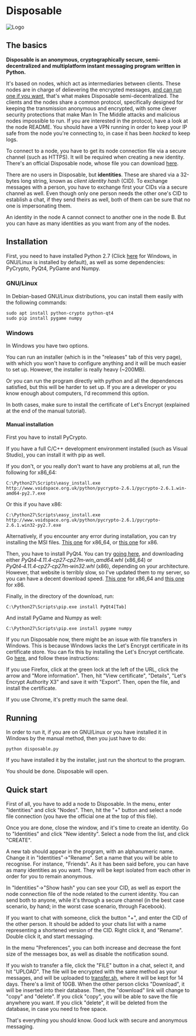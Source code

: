 # Disposable

![Logo](https://git.jlxip.net/jlxip/Disposable-Client/raw/2b131144d2a31c8a72e41fae89f567ebe87855d4/UI/MainImage/256x256.png)

## The basics
**Disposable is an anonymous, cryptographically secure, semi-decentralized and multiplatform instant messaging program written in Python.**

It's based on nodes, which act as intermediaries between clients. These nodes are in charge of delievering the encrypted messages, [and can run one if you want](https://git.jlxip.net/jlxip/Disposable-Node), that's what makes Disposable semi-decentralized. The clients and the nodes share a common protocol, specifically designed for keeping the transmission anonymous and encrypted, with some clever security protections that make Man In The Middle attacks and malicious nodes impossible to run. If you are interested in the protocol, have a look at the node README. You should have a VPN running in order to keep your IP safe from the node you're connecting to, in case it has been _hacked_ to keep logs.

To connect to a node, you have to get its node connection file via a secure channel (such as HTTPS). It will be required when creating a new identity. There's an official Disposable node, whose file you can download [here](https://jlxip.net/node.dat).

There are no users in Disposable, but **identities**. These are shared via a 32-bytes long string, known as _client identity hash_ (CID). To exchange messages with a person, you have to exchange first your CIDs via a secure channel as well. Even though only one person needs the other one's CID to establish a chat, if they send theirs as well, both of them can be sure that no one is impersonating them.

An identity in the node A cannot connect to another one in the node B. But you can have as many identities as you want from any of the nodes.

## Installation
First, you need to have installed Python 2.7 (Click [here](https://www.python.org/downloads/) for Windows, in GNU/Linux is installed by default), as well as some dependencies: PyCrypto, PyQt4, PyGame and Numpy.

### GNU/Linux
In Debian-based GNU/Linux distributions, you can install them easily with the following commands:
```
sudo apt install python-crypto python-qt4
sudo pip install pygame numpy
```

### Windows
In Windows you have two options.

You can run an installer (which is in the "releases" tab of this very page), with which you won't have to configure anything and it will be much easier to set up. However, the installer is really heavy (~200MB).

Or you can run the program directly with python and all the dependences satisfied, but this will be harder to set up. If you are a developer or you know enough about computers, I'd recommend this option.

In both cases, make sure to install the certificate of Let's Encrypt (explained at the end of the manual tutorial).

#### Manual installation
First you have to install PyCrypto.

If you have a full C/C++ development environment installed (such as Visual Studio), you can install it with pip as well.

If you don't, or you really don't want to have any problems at all, run the following for x86_64:

```
C:\Python27\Scripts\easy_install.exe http://www.voidspace.org.uk/python/pycrypto-2.6.1/pycrypto-2.6.1.win-amd64-py2.7.exe
```

Or this if you have x86:

```
C:\Python27\Scripts\easy_install.exe http://www.voidspace.org.uk/python/pycrypto-2.6.1/pycrypto-2.6.1.win32-py2.7.exe
```

Alternatively, if you encounter any error during installation, you can try installing the MSI files. [This one](http://www.voidspace.org.uk/python/pycrypto-2.6.1/pycrypto-2.6.1.win-amd64-py2.7.msi) for x86_64, or [this one](http://www.voidspace.org.uk/python/pycrypto-2.6.1/pycrypto-2.6.1.win32-py2.7.msi) for x86.

Then, you have to install PyQt4. You can try [going here](https://www.lfd.uci.edu/~gohlke/pythonlibs/#pyqt4), and downloading either _PyQt4‑4.11.4‑cp27‑cp27m‑win\_amd64.whl_ (x86_64) or _PyQt4‑4.11.4‑cp27‑cp27m‑win32.whl_ (x86), depending on your architecture. However, that website is terribly slow, so I've updated them to my server, so you can have a decent download speed. [This one](https://jlxip.net/mirror/PyQt4-4.11.4-cp27-cp27m-win_amd64.whl) for x86_64 and [this one](https://jlxip.net/mirror/PyQt4-4.11.4-cp27-cp27m-win32.whl) for x86.

Finally, in the directory of the download, run:

```
C:\Python27\Scripts\pip.exe install PyQt4[Tab]
```

And install PyGame and Numpy as well:

```
C:\Python27\Scripts\pip.exe install pygame numpy
```

If you run Disposable now, there might be an issue with file transfers in Windows. This is because Windows lacks the Let's Encrypt certificate in its certificate store. You can fix this by installing the Let's Encrypt certificate. Go [here](https://transfer.sh), and follow these instructions:

If you use Firefox, click at the green lock at the left of the URL, click the arrow and "More information". Then, hit "View certificate", "Details", "Let's Encrypt Authority X3" and save it with "Export". Then, open the file, and install the certificate.

If you use Chrome, it's pretty much the same deal.

## Running
In order to run it, if you are on GNU/Linux or you have installed it in Windows by the manual method, then you just have to do:

```
python disposable.py
```

If you have installed it by the installer, just run the shortcut to the program.

You should be done. Disposable will open.

## Quick start
First of all, you have to add a node to Disposable. In the menu, enter "Identities" and click "Nodes". Then, hit the "+" button and select a node file connection (you have the official one at the top of this file).

Once you are done, close the window, and it's time to create an identity. Go to "Identities" and click "New identity". Select a node from the list, and click "CREATE".

A new tab should appear in the program, with an alphanumeric name. Change it in "Identities"->"Rename". Set a name that you will be able to recognise. For instance, "Friends". As it has been said before, you can have as many identities as you want. They will be kept isolated from each other in order for you to remain anonymous.

In "Identities"->"Show hash" you can see your CID, as well as export the node connection file of the node related to the current identity. You can send both to anyone, while it's through a secure channel (in the best case scenario, by hand; in the worst case scenario, through Facebook).

If you want to chat with someone, click the button "+", and enter the CID of the other person. It should be added to your chats list with a name representing a shortened version of the CID. Right click it, and "Rename". Double click it, and start messaging.

In the menu "Preferences", you can both increase and decrease the font size of the messages box, as well as disable the notification sound.

If you wish to transfer a file, click the "FILE" button in a chat, select it, and hit "UPLOAD". The file will be encrypted with the same method as your messages, and will be uploaded to [transfer.sh](https://transfer.sh), where it will be kept for 14 days. There's a limit of 10GB. When the other person clicks "Download", it will be inserted into their database. Then, the "download" link will change to "copy" and "delete". If you click "copy", you will be able to save the file anywhere you want. If you click "delete", it will be deleted from the database, in case you need to free space.

That's everything you should know. Good luck with secure and anonymous messaging.